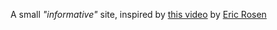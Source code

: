A small _"informative"_ site, inspired by [this video](https://www.youtube.com/watch?v=ihYNLRFbN_o) by [Eric Rosen](https://www.youtube.com/user/RosenChess)
